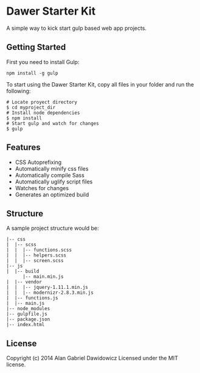 # Dawer Starter Kit

A simple way to kick start gulp based web app projects. 

## Getting Started

First you need to install Gulp:

```shell
npm install -g gulp
```

To start using the Dawer Starter Kit, copy all files in your folder and run the following:

```shell
# Locate proyect directory
$ cd myproject_dir
# Install node dependencies
$ npm install
# Start gulp and watch for changes
$ gulp
``` 


## Features

- CSS Autoprefixing
- Automatically minify css files
- Automatically compile Sass
- Automatically uglify script files
- Watches for changes
- Generates an optimized build

## Structure

A sample project structure would be:

```
|-- css
|  |-- scss
|  |  |-- functions.scss
|  |  |-- helpers.scss
|  |  |-- screen.scss
|-- js
|  |-- build
      |-- main.min.js
|  |-- vendor
|  |  |-- jquery-1.11.1.min.js
|  |  |-- modernizr-2.8.3.min.js
|  |-- functions.js
|  |-- main.js
|-- node_modules
|-- gulpfile.js
|-- package.json
|-- index.html
```

## License
Copyright (c) 2014 Alan Gabriel Dawidowicz 
Licensed under the MIT license.